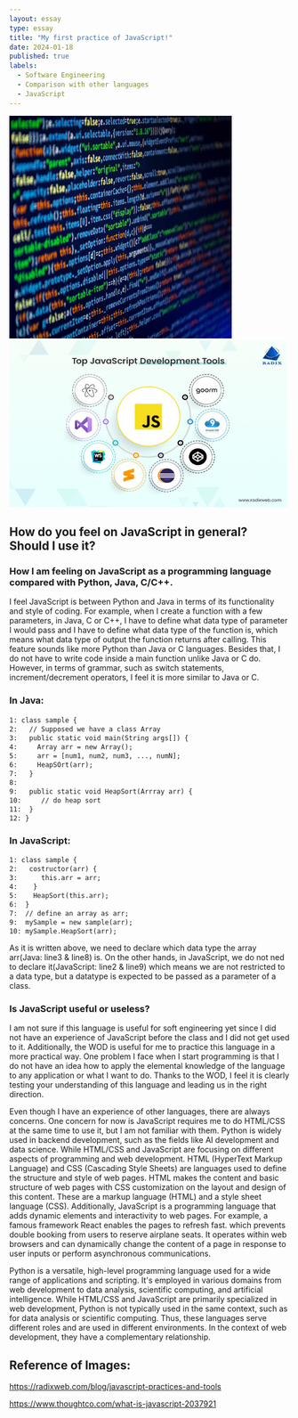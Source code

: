 ```yaml
---
layout: essay
type: essay
title: "My first practice of JavaScript!"
date: 2024-01-18
published: true
labels:
  - Software Engineering
  - Comparison with other languages
  - JavaScript
---
```


<img class="img-fluid" src="../img/javascriptCapture.jpg"
  width="400" 
  height="400">
  <img class="img-fluid" src="../img/javascriptcap2.jpg"
  width="500" 
  height="300">



## How do you feel on JavaScript in general? Should I use it?  


### How I am feeling on JavaScript as a programming language compared with Python, Java, C/C++.
  I feel JavaScript is between Python and Java in terms of its functionality and style of coding. For example, when I create a function with a few parameters, in Java, C or C++, I have to define what data type of parameter I would pass and I have to define what data type of the function is, which means what data type of output the function returns after calling. This feature sounds like more Python than Java or C languages. Besides that, I do not have to write code inside a main function unlike Java or C do. However, in terms of grammar, such as switch statements, increment/decrement operators, I feel it is more similar to Java or C.

### In Java:
```
1: class sample {
2:   // Supposed we have a class Array
3:   public static void main(String args[]) {
4:     Array arr = new Array();
5:     arr = [num1, num2, num3, ..., numN];
6:     HeapSOrt(arr);
7:   }
8:
9:   public static void HeapSort(Arrray arr) {
10:     // do heap sort
11:  }
12: }
```

### In JavaScript:
```
1: class sample {
2:   costructor(arr) {
3:      this.arr = arr;
4:    }
5:    HeapSort(this.arr);
6:  }
7:  // define an array as arr;
9:  mySample = new sample(arr);
10: mySample.HeapSort(arr);
```

  As it is written above, we need to declare which data type the array arr(Java: line3 & line8) is. On the other hands, in JavaScript, we do not ned to declare it(JavaScript: line2 & line9) which means we are not restricted to a data type, but a datatype is expected to be passed as a parameter of a class.


### Is JavaScript useful or useless?
  I am not sure if this language is useful for soft engineering yet since I did not have an experience of JavaScript before the class and I did not get used to it. Additionally, the WOD is useful for me to practice this language in a more practical way. One problem I face when I start programming is that I do not have an idea how to apply the elemental knowledge of the language to any application or what I want to do. Thanks to the WOD, I feel it is clearly testing your understanding of this language and leading us in the right direction.

Even though I have an experience of other languages, there are always concerns. One concern for now is JavaScript requires me to do HTML/CSS at the same time to use it, but I am not familiar with them. Python is widely used in backend development, such as the fields like AI development and data science. While HTML/CSS and JavaScript are focusing on different aspects of programming and web development. HTML (HyperText Markup Language) and CSS (Cascading Style Sheets) are languages used to define the structure and style of web pages. HTML makes the content and basic structure of web pages with CSS customization on the layout and design of this content. These are a markup language (HTML) and a style sheet language (CSS). Additionally, JavaScript is a programming language that adds dynamic elements and interactivity to web pages. For example, a famous framework React enables the pages to refresh fast. which prevents double booking from users to reserve airplane seats. It operates within web browsers and can dynamically change the content of a page in response to user inputs or perform asynchronous communications.


Python is a versatile, high-level programming language used for a wide range of applications and scripting. It's employed in various domains from web development to data analysis, scientific computing, and artificial intelligence.
While HTML/CSS and JavaScript are primarily specialized in web development, Python is not typically used in the same context, such as for data analysis or scientific computing. Thus, these languages serve different roles and are used in different environments. In the context of web development, they have a complementary relationship.


## Reference of Images:
<a href="https://radixweb.com/blog/javascript-practices-and-tools">https://radixweb.com/blog/javascript-practices-and-tools</a>

<a href="https://www.thoughtco.com/what-is-javascript-2037921">https://www.thoughtco.com/what-is-javascript-2037921</a>

